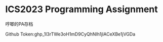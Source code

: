 # ICS2023 Programming Assignment

哼唧的PA存档     
      
Github Token: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
